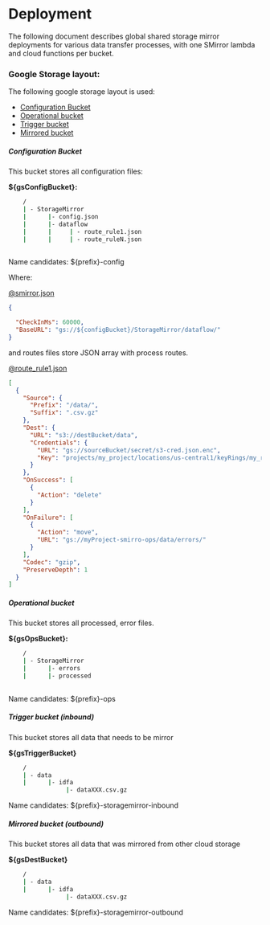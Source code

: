 # Deployment


The following document describes global shared storage mirror deployments for various data transfer processes, with one
SMirror lambda and cloud functions per bucket.


### Google Storage layout:

The following google storage layout is used:

- [Configuration Bucket](#configuration-bucket)
- [Operational bucket](#operational-bucket)
- [Trigger bucket](#trigger-bucket-inbound)
- [Mirrored bucket](#mirrored-bucket-outbound)


##### Configuration Bucket

This bucket stores all configuration files:

**${gsConfigBucket}:**

```bash
    /
    | - StorageMirror
    |      |- config.json
    |      |- dataflow
    |      |     | - route_rule1.json
    |      |     | - route_ruleN.json        
        
```            

Name candidates: ${prefix}-config

Where:

[@smirror.json](usage/gcp/config.json)

```json
{

  "CheckInMs": 60000,
  "BaseURL": "gs://${configBucket}/StorageMirror/dataflow/"
}
```

and routes files store JSON array with process routes.

[@route_rule1.json](usage/gcp/route_rule1.json)
```json
[
  {
    "Source": { 
      "Prefix": "/data/",
      "Suffix": ".csv.gz"
    },
    "Dest": {
      "URL": "s3://destBucket/data",
      "Credentials": {
        "URL": "gs://sourceBucket/secret/s3-cred.json.enc",
        "Key": "projects/my_project/locations/us-central1/keyRings/my_ring/cryptoKeys/my_key"
      }
    },
    "OnSuccess": [
      {
        "Action": "delete"
      }
    ],
    "OnFailure": [
      {
        "Action": "move",
        "URL": "gs://myProject-smirro-ops/data/errors/"
      }
    ],
    "Codec": "gzip",
    "PreserveDepth": 1
  }
]
```


##### Operational bucket

This bucket stores all processed, error files. 

**${gsOpsBucket}:**

```bash
    /
    | - StorageMirror
    |      |- errors
    |      |- processed
        
```            

Name candidates: ${prefix}-ops


##### Trigger bucket (inbound) 

This bucket stores all data that needs to be mirror 

**${gsTriggerBucket}**



```bash
    /
    | - data
    |      |- idfa
                |- dataXXX.csv.gz 
```    

Name candidates: ${prefix}-storagemirror-inbound


##### Mirrored bucket (outbound) 

This bucket stores all data that was mirrored from other cloud storage 

**${gsDestBucket}**


```bash
    /
    | - data
    |      |- idfa
                |- dataXXX.csv.gz 
```    

Name candidates: ${prefix}-storagemirror-outbound

